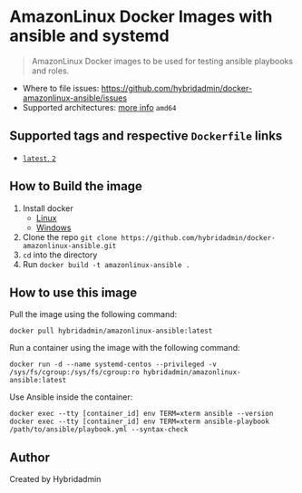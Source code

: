 # AmazonLinux Docker Images with ansible and systemd

> AmazonLinux Docker images to be used for testing ansible playbooks and roles.

* Where to file issues: [https://github.com/hybridadmin/docker-amazonlinux-ansible/issues ](https://github.com/hybridadmin/docker-amazonlinux-ansible/issues)
* Supported architectures: [more info](https://github.com/docker-library/official-images#architectures-other-than-amd64) `amd64`


## Supported tags and respective `Dockerfile` links

- [`latest`, `2`](https://github.com/hybridadmin/docker-amazonlinux-ansible/tree/main/2/Dockerfile)

## How to Build the image

1. Install docker
   * [Linux](https://docs.docker.com/engine/install/)
   * [Windows](https://docs.docker.com/docker-for-windows/install/)
2. Clone the repo `git clone https://github.com/hybridadmin/docker-amazonlinux-ansible.git`
3. `cd` into the directory
4. Run `docker build -t amazonlinux-ansible .`

## How to use this image

Pull the image using the following command:
```console
docker pull hybridadmin/amazonlinux-ansible:latest
```

Run a container using the image with the following command:
```console
docker run -d --name systemd-centos --privileged -v /sys/fs/cgroup:/sys/fs/cgroup:ro hybridadmin/amazonlinux-ansible:latest
```

Use Ansible inside the container:
```console
docker exec --tty [container_id] env TERM=xterm ansible --version
docker exec --tty [container_id] env TERM=xterm ansible-playbook /path/to/ansible/playbook.yml --syntax-check
```

## Author

Created by Hybridadmin
